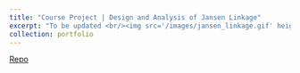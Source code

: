 ```yaml
---
title: "Course Project | Design and Analysis of Jansen Linkage"
excerpt: "To be updated <br/><img src='/images/jansen_linkage.gif' height='300'>"
collection: portfolio
---
```


[Repo](https://github.com/NuminousLozenge/Theory-of-Mechanisms)